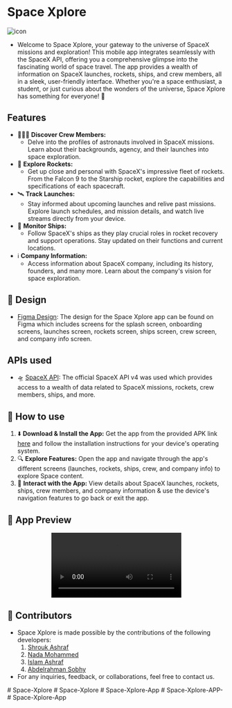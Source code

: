 # Space Xplore 
![icon](https://github.com/Shrouk-Ashraf/Space_app/assets/96924895/25c05e3c-3e7f-4cd1-bc37-05ed79f29a88)

- Welcome to Space Xplore, your gateway to the universe of SpaceX missions and exploration! This mobile app integrates seamlessly with the SpaceX API, offering you a comprehensive glimpse into the fascinating world of space travel. The app provides a wealth of information on SpaceX launches, rockets, ships, and crew members, all in a sleek, user-friendly interface. Whether you're a space enthusiast, a student, or just curious about the wonders of the universe, Space Xplore has something for everyone! 🌌 

## Features 
- 👨🏼‍🚀 **Discover Crew Members:**
  - Delve into the profiles of astronauts involved in SpaceX missions. Learn about their backgrounds, agency, and their launches into space exploration.
- 🚀 **Explore Rockets:**
  - Get up close and personal with SpaceX's impressive fleet of rockets. From the Falcon 9 to the Starship rocket, explore the capabilities and specifications of each spacecraft.
- 🛰️ **Track Launches:**
   - Stay informed about upcoming launches and relive past missions. Explore launch schedules, and mission details, and watch live streams directly from your device.
- 🚢 **Monitor Ships:**
  - Follow SpaceX's ships as they play crucial roles in rocket recovery and support operations. Stay updated on their functions and current locations.
- ℹ **Company Information:**
  - Access information about SpaceX company, including its history, founders, and many more. Learn about the company's vision for space exploration.

## 🎨 Design
- [Figma Design](https://www.figma.com/file/YAirxEYpVYm0pS22vVfKTs/Space-app-(Community)?type=design&node-id=0%3A1&mode=design&t=Xid2O5z6508EaBQQ-1): The design for the Space Xplore app can be found on Figma which includes screens for the splash screen, onboarding screens, launches screen, rockets screen, ships screen, crew screen, and company info screen.

## APIs used
- 🛸 [SpaceX API](https://github.com/r-spacex/SpaceX-API/tree/master/docs#rspacex-api-docs): The official SpaceX API v4 was used which provides access to a wealth of data related to SpaceX missions, rockets, crew members, ships, and more.

## 🎯 How to use
1. ⬇️ **Download & Install the App:** Get the app from the provided APK link [here](https://drive.google.com/file/d/1WWZixbr-tPCh8dZmClF2sRRvmtVmoMws/view?usp=sharing) and follow the installation instructions for your device's operating system.
2. 🔍 **Explore Features:** Open the app and navigate through the app's different screens (launches, rockets, ships, crew, and company info) to explore Space content.
3. 📲 **Interact with the App:** View details about SpaceX launches, rockets, ships, crew members, and company information & use the device's navigation features to go back or exit the app.

## 📱 App Preview
<div align="center">
  <video src="https://github.com/Shrouk-Ashraf/Space-Xplore/assets/96924895/0a062b08-1fb1-440b-a620-ec22c713b089" />
</div>

## 📌 Contributors
- Space Xplore is made possible by the contributions of the following developers:
  1. [Shrouk Ashraf](https://github.com/Shrouk-Ashraf)
  2. [Nada Mohammed](https://github.com/nadaamohhamed)
  3. [Islam Ashraf](https://github.com/islamashraf2003)
  4. [Abdelrahman Sobhy](https://github.com/abdarahmann)
-  For any inquiries, feedback, or collaborations, feel free to contact us.

#   S p a c e - X p l o r e  
 #   S p a c e - X p l o r e  
 #   S p a c e - X p l o r e - A p p  
 #   S p a c e - X p l o r e - A P P -  
 #   S p a c e - X p l o r e - A p p  
 